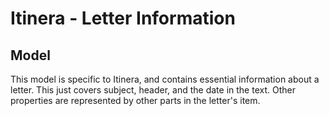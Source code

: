# Itinera - Letter Information

## Model

This model is specific to Itinera, and contains essential information about a letter. This just covers subject, header, and the date in the text. Other properties are represented by other parts in the letter's item.
